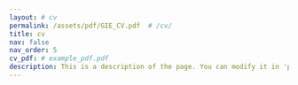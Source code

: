 ```yaml
---
layout: # cv
permalink: /assets/pdf/GIE_CV.pdf  # /cv/
title: cv
nav: false
nav_order: 5
cv_pdf: # example_pdf.pdf
description: This is a description of the page. You can modify it in 'pages/_cv.md'. You can also change or remove the top pdf download button.
---
```

